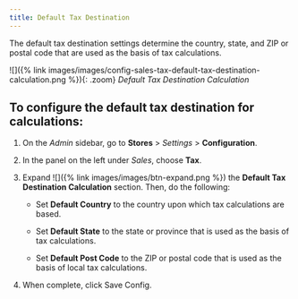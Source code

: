 ```yaml
---
title: Default Tax Destination
---
```


The default tax destination settings determine the country, state, and ZIP or postal code that are used as the basis of tax calculations.

![]({% link images/images/config-sales-tax-default-tax-destination-calculation.png %}){: .zoom}
_Default Tax Destination Calculation_

## To configure the default tax destination for calculations:

1. On the _Admin_ sidebar, go to **Stores** > _Settings_ > **Configuration**.

1. In the panel on the left under _Sales_, choose **Tax**.

1. Expand ![]({% link images/images/btn-expand.png %}) the **Default Tax Destination Calculation** section. Then, do the following:

    - Set **Default Country** to the country upon which tax calculations are based.

    - Set **Default State** to the state or province that is used as the basis of tax calculations.

    - Set **Default Post Code** to the ZIP or postal code that is used as the basis of local tax calculations.

1. When complete, click <span class="btn">Save Config</span>.
